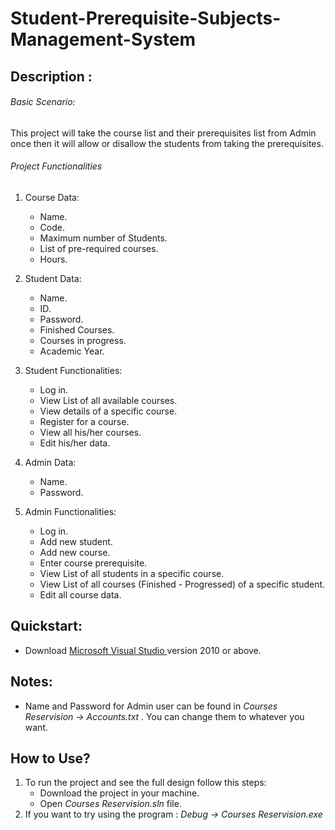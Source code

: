# Student-Prerequisite-Subjects-Management-System

## Description :

###### Basic Scenario: 
This project will take the course list and their prerequisites list from Admin once then it will allow or disallow the students from taking the prerequisites.

###### Project Functionalities
1. Course Data:
   - Name.
   - Code.
   -  Maximum number of Students.
   -  List of pre-required courses.
   -  Hours.


2. Student Data:
   - Name.
   - ID.
   - Password.
   - Finished Courses.
   - Courses in progress. 
   - Academic Year.


3. Student Functionalities:
   - Log in.
   - View List of all available courses.
   - View details of a specific course.
   - Register for a course.
   - View all his/her courses.
   - Edit his/her data.

4. Admin Data:
   - Name.
   - Password.

5. Admin Functionalities:
   - Log in.
   - Add new student.
   - Add new course.
   - Enter course prerequisite.
   - View List of all students in a specific course.
   - View List of all courses (Finished - Progressed) of a specific student.
   - Edit all course data.

## Quickstart:
- Download <a href="https://visualstudio.microsoft.com/downloads/" target="_blank"> Microsoft Visual Studio </a> version 2010 or above.

## Notes:
- Name and Password for Admin user can be found in <i>Courses Reservision -> Accounts.txt </i>. You can change them to whatever you want.

## How to Use?
1. To run the project and see the full design follow this steps:
   - Download the project in your machine.
   - Open <i>Courses Reservision.sln</i> file.
2. If you want to try using the program : <i>Debug -> Courses Reservision.exe </i>
